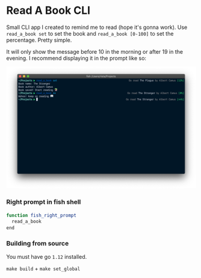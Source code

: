 # Read A Book CLI

Small CLI app I created to remind me to read (hope it's gonna work). Use `read_a_book set` to set the book and `read_a_book [0-100]` to set the percentage. Pretty simple.

It will only show the message before 10 in the morning or after 19 in the evening. I recommend displaying it in the prompt like so:

![Demo](ss.png)

### Right prompt in fish shell

```sh
function fish_right_prompt
  read_a_book
end
```

### Building from source

You must have go `1.12` installed.

`make build` + `make set_global`